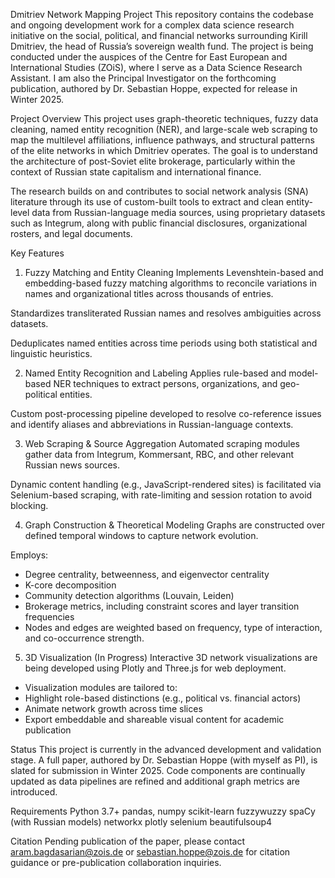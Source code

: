 Dmitriev Network Mapping Project
This repository contains the codebase and ongoing development work for a complex data science research initiative on the social, political, and financial networks surrounding Kirill Dmitriev, the head of Russia’s sovereign wealth fund. The project is being conducted under the auspices of the Centre for East European and International Studies (ZOiS), where I serve as a Data Science Research Assistant. I am also the Principal Investigator on the forthcoming publication, authored by Dr. Sebastian Hoppe, expected for release in Winter 2025.

Project Overview
This project uses graph-theoretic techniques, fuzzy data cleaning, named entity recognition (NER), and large-scale web scraping to map the multilevel affiliations, influence pathways, and structural patterns of the elite networks in which Dmitriev operates. The goal is to understand the architecture of post-Soviet elite brokerage, particularly within the context of Russian state capitalism and international finance.

The research builds on and contributes to social network analysis (SNA) literature through its use of custom-built tools to extract and clean entity-level data from Russian-language media sources, using proprietary datasets such as Integrum, along with public financial disclosures, organizational rosters, and legal documents.

Key Features
1. Fuzzy Matching and Entity Cleaning
Implements Levenshtein-based and embedding-based fuzzy matching algorithms to reconcile variations in names and organizational titles across thousands of entries.

Standardizes transliterated Russian names and resolves ambiguities across datasets.

Deduplicates named entities across time periods using both statistical and linguistic heuristics.

2. Named Entity Recognition and Labeling
Applies rule-based and model-based NER techniques to extract persons, organizations, and geo-political entities.

Custom post-processing pipeline developed to resolve co-reference issues and identify aliases and abbreviations in Russian-language contexts.

3. Web Scraping & Source Aggregation
Automated scraping modules gather data from Integrum, Kommersant, RBC, and other relevant Russian news sources.

Dynamic content handling (e.g., JavaScript-rendered sites) is facilitated via Selenium-based scraping, with rate-limiting and session rotation to avoid blocking.

4. Graph Construction & Theoretical Modeling
Graphs are constructed over defined temporal windows to capture network evolution.

Employs:
- Degree centrality, betweenness, and eigenvector centrality
- K-core decomposition
- Community detection algorithms (Louvain, Leiden)
- Brokerage metrics, including constraint scores and layer transition frequencies
- Nodes and edges are weighted based on frequency, type of interaction, and co-occurrence strength.

5. 3D Visualization (In Progress)
Interactive 3D network visualizations are being developed using Plotly and Three.js for web deployment.
- Visualization modules are tailored to:
- Highlight role-based distinctions (e.g., political vs. financial actors)
- Animate network growth across time slices
- Export embeddable and shareable visual content for academic publication

Status
This project is currently in the advanced development and validation stage. A full paper, authored by Dr. Sebastian Hoppe (with myself as PI), is slated for submission in Winter 2025. Code components are continually updated as data pipelines are refined and additional graph metrics are introduced.

Requirements
Python 3.7+
pandas, numpy
scikit-learn
fuzzywuzzy
spaCy (with Russian models)
networkx
plotly
selenium
beautifulsoup4


Citation
Pending publication of the paper, please contact aram.bagdasarian@zois.de or sebastian.hoppe@zois.de for citation guidance or pre-publication collaboration inquiries.